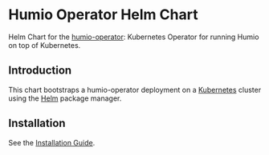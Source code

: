 # Humio Operator Helm Chart

Helm Chart for the [humio-operator](https://github.com/humio/humio-operator): Kubernetes Operator for running Humio on top of Kubernetes.

## Introduction

This chart bootstraps a humio-operator deployment on a [Kubernetes](http://kubernetes.io) cluster using the [Helm](https://helm.sh) package manager.

## Installation

See the [Installation Guide](https://library.humio.com/falcon-logscale-self-hosted/installation-containers-kubernetes-operator-install.html).
